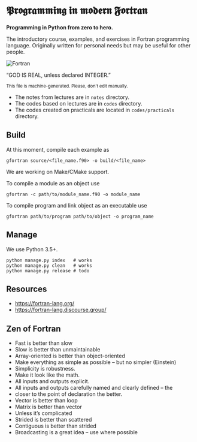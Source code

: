 # 𝕻𝖗𝖔𝖌𝖗𝖆𝖒𝖒𝖎𝖓𝖌 𝖎𝖓 𝖒𝖔𝖉𝖊𝖗𝖓 𝕱𝖔𝖗𝖙𝖗𝖆𝖓

**Programming in Python from zero to hero.**

The introductory course, examples, and exercises in Fortran programming language. Originally written for personal needs but may be useful for other people.

![Fortran](https://img.shields.io/badge/Language-Fortran-darkviolet.svg)

“GOD IS REAL, unless declared INTEGER.”

<small>This file is machine-generated. Please, don't edit manually.</small>

- The notes from lectures are in `notes` directory.
- The codes based on lectures are in `codes` directory.
- The codes created on practicals are located in `codes/practicals` directory.

## Build

At this moment, compile each example as

    gfortran source/<file_name.f90> -o build/<file_name>

We are working on Make/CMake support.

To compile a module as an object use

    gfortran -c path/to/module_name.f90 -o module_name

To compile program and link object as an executable use

    gfortran path/to/program path/to/object -o program_name

## Manage

We use Python 3.5+.

    python manage.py index   # works
    python manage.py clean   # works
    python manage.py release # todo

## Resources

- https://fortran-lang.org/
- https://fortran-lang.discourse.group/

## Zen of Fortran

- Fast is better than slow
- Slow is better than unmaintainable
- Array-oriented is better than object-oriented
- Make everything as simple as possible – but no simpler (Einstein)
- Simplicity is robustness.
- Make it look like the math.
- All inputs and outputs explicit.
- All inputs and outputs carefully named and clearly defined – the
- closer to the point of declaration the better.
- Vector is better than loop
- Matrix is better than vector
- Unless it’s complicated
- Strided is better than scattered
- Contiguous is better than strided
- Broadcasting is a great idea – use where possible
